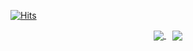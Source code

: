 
[![Hits](https://hits.seeyoufarm.com/api/count/incr/badge.svg?url=https%3A%2F%2Fgithub.com%2Fdatoybi&count_bg=%2379C83D&title_bg=%23555555&icon=&icon_color=%23E7E7E7&title=hits&edge_flat=false)](https://hits.seeyoufarm.com)

<div align="center">
    <a href="https://github.com/datoybi" style="margin-right:10px">
      <img align="center" src="https://github-readme-stats.vercel.app/api/top-langs/?username=datoybi&show_icons=true&hide_border=false&title_color=004386&icon_color=004386&layout=compact" />
    </a>
    <a href="https://solved.ac/dsy0302/">
      <img align="center" src="http://mazassumnida.wtf/api/v2/generate_badge?boj=dsy0302" />
    </a>
</div>


